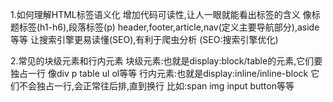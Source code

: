 1.如何理解HTML标签语义化
增加代码可读性,让人一眼就能看出标签的含义 像标题标签(h1-h6),段落标签(p) header,footer,article,nav(定义主要导航部分),aside等等
让搜索引擎更易读懂(SEO),有利于爬虫分析 (SEO:搜索引擎优化)

2.常见的块级元素和行内元素
块级元素:也就是display:block/table的元素,它们要独占一行
  像div p table ul ol等等
行内元素:也就是display:inline/inline-block 它们不会独占一行,会正常往后排,直到换行 比如:span img input button等等

